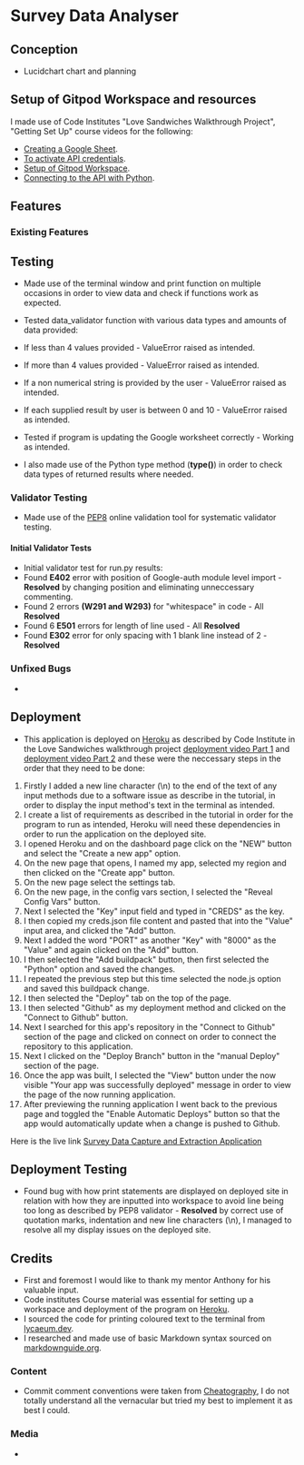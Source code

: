# Survey Data Analyser

## Conception

- Lucidchart chart and planning


## Setup of Gitpod Workspace and resources

I made use of Code Institutes "Love Sandwiches Walkthrough Project", "Getting Set Up" course videos for the following:
 - [Creating a Google Sheet](https://youtu.be/4MWpwuPpSCA).
 - [To activate API credentials](https://youtu.be/WTll5p4N7hE).
 - [Setup of Gitpod Workspace](https://youtu.be/3ikrLWM0QqU).
 - [Connecting to the API with Python](https://youtu.be/lPTKUiafTRY).

## Features

### Existing Features

## Testing

- Made use of the terminal window and print function on multiple occasions in order to view data and check if functions work as expected.

- Tested data_validator function with various data types and amounts of data provided:

 - If less than 4 values provided - ValueError raised as intended.
 - If more than 4 values provided  - ValueError raised as intended.
 - If a non numerical string is provided by the user - ValueError raised as intended.
 - If each supplied result by user is between 0 and 10 - ValueError raised as intended.

- Tested if program is updating the Google worksheet correctly - Working as intended.
- I also made use of the Python type method (**type()**) in order to check data types of returned results where needed.


### Validator Testing

- Made use of the [PEP8](http://pep8online.com/) online validation tool for systematic validator testing.


#### Initial Validator Tests

- Initial validator test for run.py results:
 - Found **E402** error with position of Google-auth module level import - **Resolved** by changing position and eliminating unneccessary commenting.
 - Found 2 errors **(W291 and W293)** for "whitespace" in code - All **Resolved**
 - Found 6 **E501** errors for length of line used - All **Resolved**
 - Found **E302** error for only spacing with 1 blank line instead of 2 - **Resolved**

### Unfixed Bugs

- 

## Deployment

- This application is deployed on [Heroku](https://id.heroku.com/login) as described by Code Institute in the Love Sandwiches walkthrough project [deployment video Part 1](https://youtu.be/BhW26FryaYI) and [deployment video Part 2](https://youtu.be/ONx3iEqAOM4) and these were the neccessary steps in the order that they need to be done:

 1. Firstly I added a new line character (\n) to the end of the text of any input methods due to a software issue as describe in the tutorial, in order to display the input method's text in the terminal as intended.
 2. I create a list of requirements as described in the tutorial in order for the program to run as intended, Heroku will need these dependencies in order to run the application on the deployed site.
 3. I opened Heroku and on the dashboard page click on the "NEW" button and select the "Create a new app" option.
 4. On the new page that opens, I named my app, selected my region and then clicked on the "Create app" button.
 5. On the new page select the settings tab.
 6. On the new page, in the config vars section, I selected the "Reveal Config Vars" button.
 7. Next I selected the "Key" input field and typed in "CREDS" as the key.
 8. I then copied my creds.json file content and pasted that into the "Value" input area, and clicked the "Add" button.
 9. Next I added the word "PORT" as another "Key" with "8000" as the "Value" and again clicked on the "Add" button.
 10. I then selected the "Add buildpack" button, then first selected the "Python" option and saved the changes.
 11. I repeated the previous step but this time selected the node.js option and saved this buildpack change.
 12. I then selected the "Deploy" tab on the top of the page.
 13. I then selected "Github" as my deployment method and clicked on the "Connect to Github" button.
 14. Next I searched for this app's repository in the "Connect to Github" section of the page and clicked on connect on order to connect the repository to this application.
 15. Next I clicked on the "Deploy Branch" button in the "manual Deploy" section of the page.
 16. Once the app was built, I selected the "View" button under the now visible "Your app was successfully deployed" message in order to view the page of the now running application.
 17. After previewing the running application I went back to the previous page and toggled the "Enable Automatic Deploys" button so that the app would automatically update when a change is pushed to Github.

Here is the live link [Survey Data Capture and Extraction Application](https://survey-data-capture-extract.herokuapp.com/)

## Deployment Testing

- Found bug with how print statements are displayed on deployed site in relation with how they are inputted into workspace to avoid line being too long as described by PEP8 validator - **Resolved** by correct use of quotation marks, indentation and new line characters (\n), I managed to resolve all my display issues on the deployed site.

## Credits

- First and foremost I would like to thank my mentor Anthony for his valuable input.
- Code institutes Course material was essential for setting up a workspace and deployment of the program on [Heroku](https://id.heroku.com/login).
- I sourced the code for printing coloured text to the terminal from [lycaeum.dev](https://lycaeum.dev/en/questions/287871).
- I researched and made use of basic Markdown syntax sourced on [markdownguide.org](https://www.markdownguide.org/basic-syntax/).


### Content

- Commit comment conventions were taken from [Cheatography](https://cheatography.com/albelop/cheat-sheets/conventional-commits/), I do not totally understand all the vernacular but tried my best to implement it as best I could.


### Media

- 
